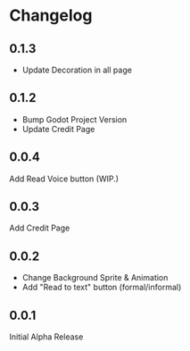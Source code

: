 # Changelog

## 0.1.3
- Update Decoration in all page

## 0.1.2
- Bump Godot Project Version
- Update Credit Page

## 0.0.4
Add Read Voice button (WIP.)

## 0.0.3
Add Credit Page

## 0.0.2
- Change Background Sprite & Animation
- Add "Read to text" button (formal/informal)

## 0.0.1
Initial Alpha Release
